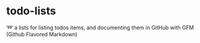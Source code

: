 # todo-lists
:loop: a lists for listing todos items, and documenting them in GitHub with GFM (Github Flavored Markdown)
